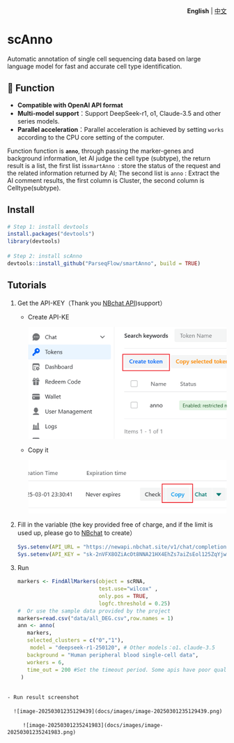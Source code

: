 <p align="right">
   <strong>English</strong> | <a href="./README_zh-CN.md">中文</a>
</p>

# scAnno                                                  

Automatic annotation of single cell sequencing data based on large language model for fast and accurate cell type identification.

## 🧬 Function

-  **Compatible with OpenAI API format**
-  **Multi-model support**：Support DeepSeek-r1, o1, Claude-3.5 and other series models.
- **Parallel acceleration**：Parallel acceleration is achieved by setting `works` according to the CPU core setting of the computer.

Function function is **`anno`**, through passing the marker-genes and background information, let AI judge the cell type (subtype), the return result is a list, the first list is`smartAnno `: store the status of the request and the related information returned by AI; The second list is `anno` : Extract the AI comment results, the first column is Cluster, the second column is Celltype(subtype).

## Install

```R
# Step 1: install devtools
install.packages("devtools")
library(devtools)

# Step 2: install scAnno
devtools::install_github("ParseqFlow/smartAnno", build = TRUE)
```



## Tutorials

1. Get the API-KEY（Thank you [NBchat API](https://newapi.nbchat.site/))support）

   - Create API-KE

     ![image-20250302001318177](docs/images/image-2025030123341752.png)

   - Copy it

     ![image-20250302001355724](docs/images/image-20250302001355724.png)

2. Fill in the variable (the key provided free of charge, and if the limit is used up, please go to [NBchat](https://newapi.nbchat.site/) to create）

   ``` R
   Sys.setenv(API_URL = "https://newapi.nbchat.site/v1/chat/completions")
   Sys.setenv(API_KEY = "sk-2nVFX8OZiAcOt8NNA21HX4EhZs7aiZsEol125ZqYjwT3E8zo") 
   ```

3. Run

   ``` R
   markers <- FindAllMarkers(object = scRNA,
                             test.use="wilcox" ,
                             only.pos = TRUE,
                             logfc.threshold = 0.25)  
   #  Or use the sample data provided by the project
   markers=read.csv("data/all_DEG.csv",row.names = 1)
   ann <- anno(
      markers,
      selected_clusters = c("0","1"),
       model = "deepseek-r1-250120", # Other models：o1、claude-3.5
      background = "Human peripheral blood single-cell data",
      workers = 6,
      time_out = 200 #Set the timeout period. Some apis have poor quality and take a long time to return. You are advised to replace high-quality apis
    )
```
   
- Run result screenshot
   
  ![image-20250301235129439](docs/images/image-20250301235129439.png)
   
     ![image-20250301235241983](docs/images/image-20250301235241983.png)







